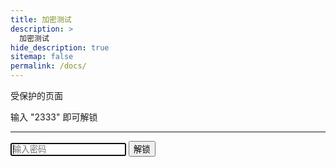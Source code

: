 ```yaml
---
title: 加密测试
description: >
  加密测试
hide_description: true
sitemap: false
permalink: /docs/
---
```



<div class="staticrypt-page">
 <div class="staticrypt-form">
  <div class="staticrypt-instructions">
<p class="staticrypt-title">受保护的页面</p>
<p><p>输入 &quot;2333&quot; 即可解锁</p>
</p>
  </div>

<hr class="staticrypt-hr">

<form id="staticrypt-form" action="#" method="get">
<input id="staticrypt-password" type="password" name="password" placeholder="输入密码" autofocus/>

<input type="submit"  value="解锁"/>
  </form>
 </div>

</div>
<script src="https://cdnjs.cloudflare.com/ajax/libs/crypto-js/3.1.9-1/crypto-js.min.js" integrity="sha384-lp4k1VRKPU9eBnPePjnJ9M2RF3i7PC30gXs70+elCVfgwLwx1tv5+ctxdtwxqZa7" crossorigin="anonymous"></script>

<script>
var keySize = 256;
var iterations = 1000;
 function decrypt (encryptedMsg, pass) {
  var salt = CryptoJS.enc.Hex.parse(encryptedMsg.substr(0, 32));
  var iv = CryptoJS.enc.Hex.parse(encryptedMsg.substr(32, 32))
  var encrypted = encryptedMsg.substring(64);

  var key = CryptoJS.PBKDF2(pass, salt, {
keySize: keySize/32,
iterations: iterations
  });

  var decrypted = CryptoJS.AES.decrypt(encrypted, key, {
iv: iv,
padding: CryptoJS.pad.Pkcs7,
mode: CryptoJS.mode.CBC
  }).toString(CryptoJS.enc.Utf8);
  return decrypted;
 }

 document.getElementById('staticrypt-form').addEventListener('submit', function(e) {
  e.preventDefault();

  var passphrase = document.getElementById('staticrypt-password').value,
encryptedMsg = '1b30d6fbc58ae19dcb355dcde548f1d4eef3b0a22854014a9a99cf91a90bbf759ea2bcf4b5f3dd6b807cdbe4494f9496cd16f2ea5da77523c1c5d21360ddbf6A6KXWfG6J1aFt2rX77b6npU1zDoMhrgXLzUx5Zjw1KisCbls1AbNzD4TMUaDun71H2v6KozRvvpycTJTYmuMwlAIRayqjw15cG0tuVBjImIB34oV6j2iKzU/qb1nSuHo+CX/5urkZuFYCMLtCrOcccwuSI1Dq4RVTQUnRCdDv/OKxzlAfBtFpnXyCQneI3G2X9G2y4MQiavnWXN+EWIblRkVtjZ4i2zLoriV/SBY9wflOBzDj2n/EjWSayD38lGk8cItli60JJEbWjp5hNgRpW3lA9wkPJ8jUSj2J8mP7Sg=',
encryptedHMAC = encryptedMsg.substring(0, 64),
encryptedHTML = encryptedMsg.substring(64),
decryptedHMAC = CryptoJS.HmacSHA256(encryptedHTML, CryptoJS.SHA256(passphrase).toString()).toString();

if (decryptedHMAC !== encryptedHMAC) {
alert('密码错误！');
return;
}
var plainHTML = decrypt(encryptedHTML, passphrase);
document.write(plainHTML);
document.close();
});
</script>

